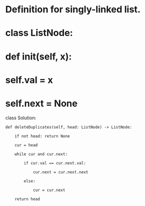 # Definition for singly-linked list.

# class ListNode:

#     def __init__(self, x):

#         self.val = x

#         self.next = None

class Solution:

    def deleteDuplicates(self, head: ListNode) -> ListNode:

        if not head: return None

        cur = head

        while cur and cur.next:

            if cur.val == cur.next.val:

                cur.next = cur.next.next

            else:

                cur = cur.next

        return head

